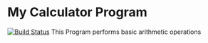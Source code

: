 # My Calculator Program
[![Build Status](https://travis-ci.com/kn285/UpgradedCalculator.svg?branch=master)](https://travis-ci.com/kn285/UpgradedCalculator)
This Program performs basic arithmetic operations